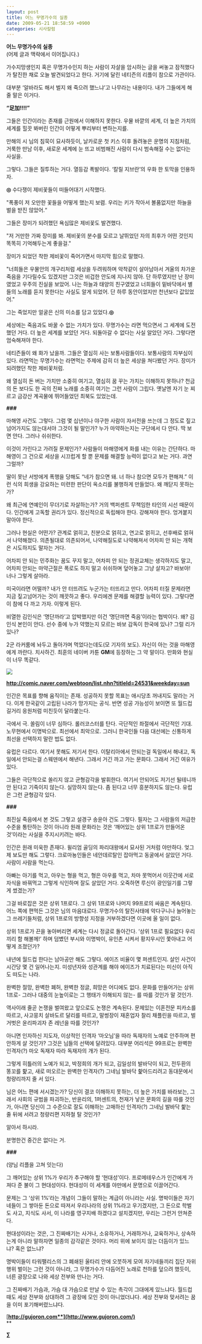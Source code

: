 ```yaml
---
layout: post
title: 어느 무명가수의 실종
date: 2009-05-21 18:58:59 +0900
categories: 시사칼럼
---
```

**어느 무명가수의 실종**  
(어제 글과 맥락에서 이어집니다.)

가수지망생인지 혹은 무명가수인지 하는 사람이 자살을 암시하는 글을 써놓고 잠적했다가 탈진한 채로 오늘 발견되었다고 한다. 거기에 달린 네티즌의 리플이 참으로 가관이다. 

대부분 ‘알바라도 해서 벌지 왜 죽으려 했느냐’고 나무라는 내용이다. 내가 그들에게 해줄 말은 이거다. 

**“足加!!!!”**

그들은 인간이라는 존재를 근원에서 이해하지 못한다. 우물 바깥의 세계, 더 높은 가치의 세계를 힐끗 봐버린 인간이 어떻게 뿌리부터 변하는지를. 

만해의 시 님의 침묵이 묘사하듯이, 날카로운 첫 키스 이후 돌려놓은 운명의 지침처럼, 거룩한 만남 이후, 새로운 세계에 눈 뜨고 비범해진 사람이 다시 범속해질 수는 없다는 사실을. 

그렇다. 그들은 질투하는 거다. 열등감 폭발이다. ‘칼릴 지브란’의 우화 한 토막을 인용하자.

**◎** 수다쟁이 제비꽃들이 떠들어대기 시작했다. 

"폭풍이 저 오만한 꽃들을 어떻게 했는지 보렴. 우리는 키가 작아서 볼품없지만 하늘을 벌을 받진 않았어.“ 

그들은 장미가 되려했던 욕심많은 제비꽃도 발견했다. 

"저 거만한 가짜 장미를 봐. 제비꽃의 분수를 모르고 날뛰었던 자의 최후가 어떤 것인지 똑똑히 기억해두는게 좋을걸."

장미가 되었던 착한 제비꽃이 죽어가면서 마지막 힘으로 말했다. 

"너희들은 우물안의 개구리처럼 세상을 두려워하며 악착같이 살아남아서 겨울의 차가운 죽음을 기다릴수도 있겠지만 그것은 비겁한 안도에 지나지 않아. 단 하루였지만 난 장미였었고 우주의 진실을 보았어. 나는 하늘과 태양의 친구였었고 너희들이 밑바닥에서 별들의 노래를 듣지 못한다는 사실도 알게 되었어. 단 하루 동안이었지만 천년보다 값있었어."

그는 죽었지만 얼굴은 신의 미소를 담고 있었다.**◎** 

세상에는 죽음과도 바꿀 수 없는 가치가 있다. 무명가수는 라면 먹으면서 그 세계에 도전했던 거다. 더 높은 세계를 보았던 거다. 되돌아갈 수 없다는 사실 알았던 거다. 그렇다면 엄숙해져야 한다. 

네티즌들이 왜 화가 났을까. 그들은 열심히 사는 보통사람들이다. 보통사람의 자부심이 있다. 라면먹는 무명가수는 라면먹는 주제에 감히 더 높은 세상을 쳐다봤던 거다. 장미가 되려했던 착한 제비꽃처럼.

왜 열심히 돈 버는 가치만 소중히 여기고, 열심히 꿈 꾸는 가치는 이해하지 못하나? 천금의 돈 보다도 한 곡의 진짜 노래를 소중히 여기는 그런 사람이 그립다. 옛날엔 자기 눈 찌르고 금강산 계곡물에 뛰어들었던 최북도 있었는데. 

**###**

마해영 사건도 그렇다. 그럼 몇 십년이나 야구한 사람이 자서전을 쓰는데 그 정도로 짚고넘어가지도 않는대서야 그것이 될 말인가? 누가 마약하는지는 구단에서 다 안다. 딱 보면 안다. 그러나 쉬쉬한다.

이것이 가린다고 가려질 문제인가? 사람들이 마해영에게 화를 내는 이유는 간단하다. 마해영이 그 건으로 세상을 시끄럽게 할 뿐 문제를 해결할 능력이 없다고 보는 거다. 과연 그럴까?

딸이 못난 서방에게 폭행을 당해도 “네가 참으면 돼. 너 하나 참으면 모두가 편해져.” 이런 식의 희생을 강요하는 미련한 판단이 옥소리를 불행하게 만들었다. 왜 깨닫지 못하는가?

왜 최근에 연예인이 무더기로 자살하는가? 거의 백퍼센트 무책임한 타인의 시선 때문이다. 인간에게 고독할 권리가 있다. 정신적으로 독립해야 한다. 강해져야 한다. 엉겨붙지 말아야 한다.

그러나 현실은 어떤가? 관계로 얽히고, 친분으로 얽히고, 연고로 얽히고, 선후배로 얽혀서 나약해졌다. 의존될대로 의존되어서, 나약해질도로 나약해져서 어차피 안 되는 개혁은 시도하지도 말자는 거다.

어차피 안 되는 민주화는 꿈도 꾸지 말고, 어차피 안 되는 정권교체는 생각하지도 말고, 어차피 안되는 마약근절은 폭로도 하지 말고 쉬쉬하며 덮어놓고 그냥 살자고? 바보야! 너나 그렇게 살아라. 

미국이라면 어떨까? 내가 안 터뜨려도 누군가는 터뜨리고 만다. 어차피 터질 문제라면 지금 짚고넘어가는 것이 깨끗하고 좋다. 우리에겐 문제를 해결할 능력이 있다. 그렇다면 이 참에 다 까고 가자. 이렇게 된다.

비열한 김인식은 ‘명단까라’고 압박했지만 이건 ‘명단까면 죽음’이라는 협박이다. 왜? 김인식 본인이 안다. 선수 중에 누가 약했는지 모르는 바보 감독이 한국에 있나? 그럴 리가 있나? 

2군 라커룸에 놔두고 돌아가며 먹었다는데도(모 기자의 보도). 자신이 아는 것을 마해영에게 까란다. 치사하긴. 최훈의 네이버 카툰 **GM**에 등장하는 그 약 말이다. 만화와 현실이 너무 똑같다.

<IMG border=0 src="files/attach/images/199/294/030/0023.GIF">

**http://comic.naver.com/webtoon/list.nhn?titleId=24531&weekday=sun**

인간은 목표를 향해 움직이는 존재. 성공하지 못할 목표는 애시당초 꺼내지도 말라는 거다. 이게 한국같이 고립된 나라가 망가지는 공식. 반면 성공 가능성이 보이면 또 월드컵 길거리 응원처럼 미친듯이 달라붙는다. 

극에서 극. 쏠림이 너무 심하다. 롤러코스터를 탄다. 극단적인 좌절에서 극단적인 기대. 노무현에서 이명박으로. 최선에서 최악으로. 그러니 한국인들 다음 대선에는 신통하게 최선을 선택하지 말란 법도 없다. 

유럽은 다르다. 여기서 못해도 저기서 한다. 이탈리아에서 안되는걸 독일에서 해내고, 독일에서 안되는걸 스웨덴에서 해낸다. 그래서 거긴 까고 가는 문화다. 그래서 거긴 여유가 있다. 

그들은 극단적으로 쏠리지 않고 균형감각을 발휘한다. 여기서 안되어도 저기선 될테니까 안 된다고 기죽이지 않는다. 실망하지 않는다. 좀 된다고 너무 흥분하지도 않는다. 유럽은 그런 균형감각 있다.

**###**

최진실 죽음에서 본 것도 그렇고 설경구 송윤아 건도 그렇다. 필자는 그 사람들의 저급한 수준을 통탄하는 것이 아니라 원래 문화라는 것은 ‘깨어있는 상위 1프로가 만들어온 것’이라는 사실을 주지시키려는 바다. 

인간은 원래 미욱한 존재다. 윌리엄 골딩의 파리대왕에서 묘사된 거처럼 야만하다. 엊그제 보도만 해도 그렇다. 크로마뇽인들은 네안데르탈인 잡아먹고 동굴에서 살았던 거다. 사람이 사람을 먹는다.

아빠는 아기를 먹고, 아우는 형을 먹고, 형은 아우를 먹고, 차마 못먹어서 이웃간에 서로 자식을 바꿔먹고 그렇게 식인하며 잘도 살았던 거다. 오죽하면 루신이 광인일기를 그렇게 썼겠는가? 

그걸 바로잡은 것은 상위 1프로다. 그 상위 1프로와 나머지 99프로의 싸움은 계속된다. 어느 쪽에 편먹든 그것은 님의 마음대로다. 무명가수의 탈진사태에 악다구니나 늘어놓는 그 쓰레기들처럼, 상위 1프로의 방향성 지정을 거부하겠다면 이곳에 올 일이 없다. 

상위 1프로가 끈을 놓아버리면 세계는 다시 정글로 돌아간다. ‘상위 1프로 필요없다 우리끼리 함 해볼께!’ 하며 덤볐던 부시와 이명박이, 유인촌 시켜서 황지우시인 쫓아내고 어떻게 조졌던가?

내년에 월드컵 한다는 남아공만 해도 그렇다. 에이즈 비율이 몇 퍼센트인지. 살인 사건이 시간당 몇 건 일어나는지. 미성년자와 성관계를 해야 에이즈가 치료된다는 미신이 아직도 떠도는 나라. 

완벽한 절망, 완벽한 폐허, 완벽한 정글, 희망은 어디에도 없다. 문화를 만들어가는 상위 1프로- 그러나 대중의 눈높이로는 그 행태가 이해되지 않는- 를 따를 것인가 말 것인가.

역사이래 줄곧 논쟁을 벌여왔고 앞으로도 논쟁은 계속된다. 문제있는 이혼전문 피카소를 따르고, 사고뭉치 살바도르 달리를 따르고, 말썽장이 재혼업자 찰리 채플린을 따르고, 벌거벗은 윤리파괴자 존 레넌을 따를 것인가? 

아니면 인자하신 지도자, 이상적인 인격자 ‘마오님’을 따라 독재자의 노예로 안주하며 편안하게 살 것인가? 그것은 님들의 선택에 달려있다. 대부분 어리석은 99프로는 완벽한 인격자(?) 마오 독재자 따라 독재자의 개가 된다.

그렇게 히틀러의 노예가 되고, 박정희의 개가 되고, 김일성의 발바닥이 되고, 전두환의 똥꼬를 핥고, 새로 떠오르는 완벽한 인격자(?) 그네님 발바닥 핥아드리려고 동대문에서 청량리까지 줄 서 있다.

님은 어느 편에 서시겠는가? 당신이 결코 이해하지 못하는, 더 높은 가치를 바라보는, 그래서 사회의 규범을 파괴하는, 반윤리의, 1퍼센트의, 천재가 낳은 문화의 길을 따를 것인가, 아니면 당신이 그 수준으로 잘도 이해하는 고매하신 인격자(?) 그네님 발바닥 핥는 줄 뒤에 서려고 청량리편 지하철 탈 것인가?

알아서 하시라.

분명한건 중간은 없다는 거.

**###**

(양님 리플을 고쳐 잇는다)

그 깨어있는 상위 1%가 우리가 추구해야 할 ‘현대성’이다. 프로메테우스가 인간에게 가져다 준 불이 그 현대성이다. 현대성이 이 세계를 야만에서 문명으로 이끌어간다. 

문제는 그 ‘상위 1%’라는 개념이 그들이 말하는 계급이 아니라는 사실. 명박이들은 자기네들이 그 쌓아둔 돈으로 따져서 우리나라의 상위 1%라고 우기겠지만, 그 돈으로 학벌도 사고, 지식도 사서, 이 나라를 영구지배 하겠다고 설치겠지만, 우리는 그런거 안쳐준다. 

현대성이라는 것은, 그 진짜배기는 사거나, 소유하거나, 거래하거나, 교육하거나, 상속하는게 아니라 말하자면 일종의 감각같은 것이다. 머리 위에 보이지 않는 더듬이가 있느냐? 혹은 없느냐? 

명박이들이 타워팰리스의 그 폐쇄된 울타리 안에 오붓하게 모여 자기네들끼리 집단 자위행위 벌이는 그런 것이 아니라, 그 무명가수가 다듬어진 노래로 천하를 덮으려 했듯이, 너른 광장으로 나와 세상 전부와 만나는 거다.

그 진짜배기 가슴과, 가슴 대 가슴으로 만날 수 있는 촉각이 그대에게 있느냐다. 월드컵 때도 세상 전부와 상대하려 그 광장에 모인 것이 아니었더냐다. 세상 전부와 맞서려는 꿈을 이미 포기해버렸느냐다.

[**http://gujoron.com**](http://www.gujoron.com/)**  
** 

**∑**